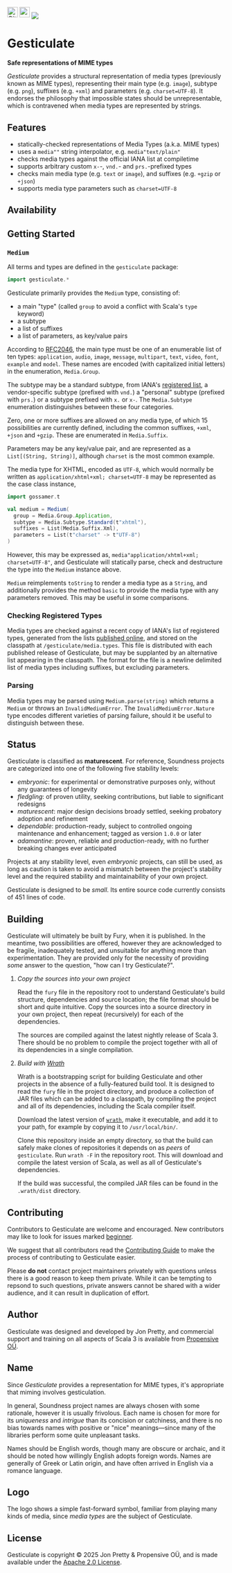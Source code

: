[<img alt="GitHub Workflow" src="https://img.shields.io/github/actions/workflow/status/propensive/gesticulate/main.yml?style=for-the-badge" height="24">](https://github.com/propensive/gesticulate/actions)
[<img src="https://img.shields.io/discord/633198088311537684?color=8899f7&label=DISCORD&style=for-the-badge" height="24">](https://discord.com/invite/MBUrkTgMnA)
<img src="/doc/images/github.png" valign="middle">

# Gesticulate

__Safe representations of MIME types__

_Gesticulate_ provides a structural representation of media types (previously known as MIME types),
representing their main type (e.g. `image`), subtype (e.g. `png`), suffixes (e.g. `+xml`) and
parameters (e.g. `charset=UTF-8`). It endorses the philosophy that impossible states should be
unrepresentable, which is contravened when media types are represented by strings.

## Features

- statically-checked representations of Media Types (a.k.a. MIME types)
- uses a `media""` string interpolator, e.g. `media"text/plain"`
- checks media types against the official IANA list at compiletime
- supports arbitrary custom `x-`-, `vnd.`- and `prs.`-prefixed types
- checks main media type (e.g. `text` or `image`), and suffixes (e.g. `+gzip` or `+json`)
- supports media type parameters such as `charset=UTF-8`


## Availability







## Getting Started

### `Medium`

All terms and types are defined in the `gesticulate` package:
```scala
import gesticulate.*
```

Gesticulate primarily provides the `Medium` type, consisting of:
 - a main "type" (called `group` to avoid a conflict with Scala's `type` keyword)
 - a subtype
 - a list of suffixes
 - a list of parameters, as key/value pairs

According to [RFC2046](https://www.iana.org/go/rfc2046), the main type must be one of an
enumerable list of ten types: `application`, `audio`, `image`, `message`, `multipart`, `text`,
`video`, `font`, `example` and `model`. These names are encoded (with capitalized initial letters)
in the enumeration, `Media.Group`.

The subtype may be a standard subtype, from IANA's [registered
list](https://www.iana.org/assignments/media-types/media-types.xhtml), a vendor-specific subtype
(prefixed with `vnd.`) a "personal" subtype (prefixed with `prs.`) or a subtype prefixed with
`x.` or `x-`. The `Media.Subtype` enumeration distinguishes between these four categories.

Zero, one or more suffixes are allowed on any media type, of which 15 possibilities are currently
defined, including the common suffixes, `+xml`, `+json` and `+gzip`. These are enumerated in
`Media.Suffix`.

Parameters may be any key/value pair, and are represented as a `List[(String, String)]`, although
`charset` is the most common example.

The media type for XHTML, encoded as `UTF-8`, which would normally be written as
`application/xhtml+xml; charset=UTF-8` may be represented as the case class instance,
```scala
import gossamer.t

val medium = Medium(
  group = Media.Group.Application,
  subtype = Media.Subtype.Standard(t"xhtml"),
  suffixes = List(Media.Suffix.Xml),
  parameters = List(t"charset" -> t"UTF-8")
)
```

However, this may be expressed as, `media"application/xhtml+xml; charset=UTF-8"`, and Gesticulate
will statically parse, check and destructure the type into the `Medium` instance above.

`Medium` reimplements `toString` to render a media type as a `String`, and additionally provides
the method `basic` to provide the media type with any parameters removed. This may be useful in
some comparisons.

### Checking Registered Types

Media types are checked against a recent copy of IANA's list of registered types, generated from the
lists [published online](https://www.iana.org/assignments/media-types/media-types.xhtml), and
stored on the classpath at `/gesticulate/media.types`. This file is distributed with each published
release of Gesticulate, but may be supplanted by an alternative list appearing in the classpath. The
format for the file is a newline delimited list of media types including suffixes, but excluding
parameters.

### Parsing

Media types may be parsed using `Medium.parse(string)` which returns a `Medium` or throws an
`InvalidMediumError`. The `InvalidMediumError.Nature` type encodes different varieties of
parsing failure, should it be useful to distinguish between these.





## Status

Gesticulate is classified as __maturescent__. For reference, Soundness projects are
categorized into one of the following five stability levels:

- _embryonic_: for experimental or demonstrative purposes only, without any guarantees of longevity
- _fledgling_: of proven utility, seeking contributions, but liable to significant redesigns
- _maturescent_: major design decisions broady settled, seeking probatory adoption and refinement
- _dependable_: production-ready, subject to controlled ongoing maintenance and enhancement; tagged as version `1.0.0` or later
- _adamantine_: proven, reliable and production-ready, with no further breaking changes ever anticipated

Projects at any stability level, even _embryonic_ projects, can still be used,
as long as caution is taken to avoid a mismatch between the project's stability
level and the required stability and maintainability of your own project.

Gesticulate is designed to be _small_. Its entire source code currently consists
of 451 lines of code.

## Building

Gesticulate will ultimately be built by Fury, when it is published. In the
meantime, two possibilities are offered, however they are acknowledged to be
fragile, inadequately tested, and unsuitable for anything more than
experimentation. They are provided only for the necessity of providing _some_
answer to the question, "how can I try Gesticulate?".

1. *Copy the sources into your own project*

   Read the `fury` file in the repository root to understand Gesticulate's build
   structure, dependencies and source location; the file format should be short
   and quite intuitive. Copy the sources into a source directory in your own
   project, then repeat (recursively) for each of the dependencies.

   The sources are compiled against the latest nightly release of Scala 3.
   There should be no problem to compile the project together with all of its
   dependencies in a single compilation.

2. *Build with [Wrath](https://github.com/propensive/wrath/)*

   Wrath is a bootstrapping script for building Gesticulate and other projects in
   the absence of a fully-featured build tool. It is designed to read the `fury`
   file in the project directory, and produce a collection of JAR files which can
   be added to a classpath, by compiling the project and all of its dependencies,
   including the Scala compiler itself.

   Download the latest version of
   [`wrath`](https://github.com/propensive/wrath/releases/latest), make it
   executable, and add it to your path, for example by copying it to
   `/usr/local/bin/`.

   Clone this repository inside an empty directory, so that the build can
   safely make clones of repositories it depends on as _peers_ of `gesticulate`.
   Run `wrath -F` in the repository root. This will download and compile the
   latest version of Scala, as well as all of Gesticulate's dependencies.

   If the build was successful, the compiled JAR files can be found in the
   `.wrath/dist` directory.

## Contributing

Contributors to Gesticulate are welcome and encouraged. New contributors may like
to look for issues marked
[beginner](https://github.com/propensive/gesticulate/labels/beginner).

We suggest that all contributors read the [Contributing
Guide](/contributing.md) to make the process of contributing to Gesticulate
easier.

Please __do not__ contact project maintainers privately with questions unless
there is a good reason to keep them private. While it can be tempting to
repsond to such questions, private answers cannot be shared with a wider
audience, and it can result in duplication of effort.

## Author

Gesticulate was designed and developed by Jon Pretty, and commercial support and
training on all aspects of Scala 3 is available from [Propensive
O&Uuml;](https://propensive.com/).



## Name

Since _Gesticulate_ provides a representation for MIME types, it's appropriate that miming involves gesticulation.

In general, Soundness project names are always chosen with some rationale,
however it is usually frivolous. Each name is chosen for more for its
_uniqueness_ and _intrigue_ than its concision or catchiness, and there is no
bias towards names with positive or "nice" meanings—since many of the libraries
perform some quite unpleasant tasks.

Names should be English words, though many are obscure or archaic, and it
should be noted how willingly English adopts foreign words. Names are generally
of Greek or Latin origin, and have often arrived in English via a romance
language.

## Logo

The logo shows a simple fast-forward symbol, familiar from playing many kinds of media, since _media types_ are the subject of Gesticulate.

## License

Gesticulate is copyright &copy; 2025 Jon Pretty & Propensive O&Uuml;, and
is made available under the [Apache 2.0 License](/license.md).
